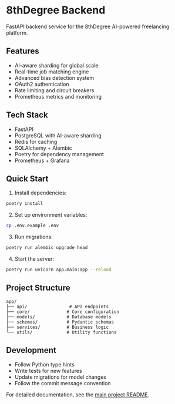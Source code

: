 # 8thDegree Backend

FastAPI backend service for the 8thDegree AI-powered freelancing platform.

## Features

- AI-aware sharding for global scale
- Real-time job matching engine
- Advanced bias detection system
- OAuth2 authentication
- Rate limiting and circuit breakers
- Prometheus metrics and monitoring

## Tech Stack

- FastAPI
- PostgreSQL with AI-aware sharding
- Redis for caching
- SQLAlchemy + Alembic
- Poetry for dependency management
- Prometheus + Grafana

## Quick Start

1. Install dependencies:
```bash
poetry install
```

2. Set up environment variables:
```bash
cp .env.example .env
```

3. Run migrations:
```bash
poetry run alembic upgrade head
```

4. Start the server:
```bash
poetry run uvicorn app.main:app --reload
```

## Project Structure

```
app/
├── api/                # API endpoints
├── core/              # Core configuration
├── models/            # Database models
├── schemas/           # Pydantic schemas
├── services/          # Business logic
└── utils/             # Utility functions
```

## Development

- Follow Python type hints
- Write tests for new features
- Update migrations for model changes
- Follow the commit message convention

For detailed documentation, see the [main project README](../README.md). 